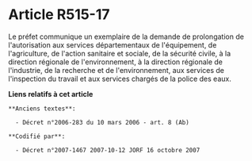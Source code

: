 # Article R515-17

Le préfet communique un exemplaire de la demande de prolongation de l'autorisation aux services départementaux de
l'équipement, de l'agriculture, de l'action sanitaire et sociale, de la sécurité civile, à la direction régionale de
l'environnement, à la direction régionale de l'industrie, de la recherche et de l'environnement, aux services de l'inspection
du travail et aux services chargés de la police des eaux.

**Liens relatifs à cet article**

	**Anciens textes**:

	  - Décret n°2006-283 du 10 mars 2006 - art. 8 (Ab)

	**Codifié par**:

	  - Décret n°2007-1467 2007-10-12 JORF 16 octobre 2007
